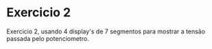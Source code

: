 # Exercicio 2

Exercicio 2, usando 4 display's de 7 segmentos para mostrar a tensão passada pelo potenciometro.
